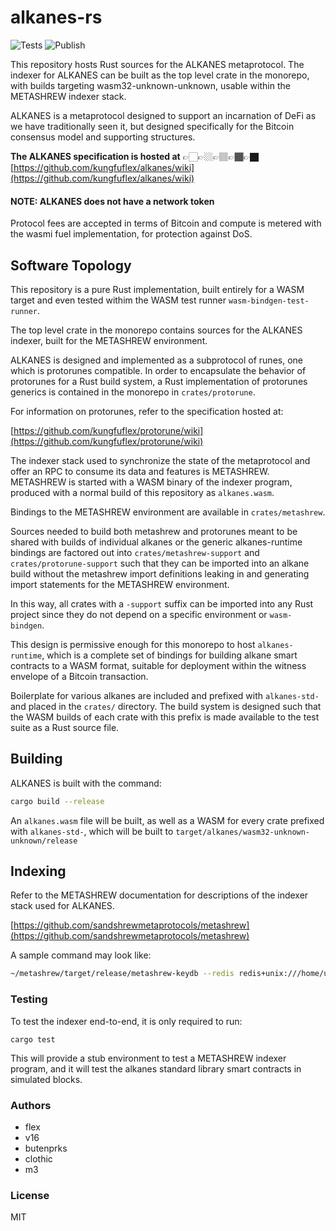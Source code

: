 # alkanes-rs

![Tests](https://img.shields.io/github/actions/workflow/status/AssemblyScript/assemblyscript/test.yml?branch=main&label=test&logo=github)
![Publish](https://img.shields.io/github/actions/workflow/status/AssemblyScript/assemblyscript/publish.yml?branch=main&label=publish&logo=github)

This repository hosts Rust sources for the ALKANES metaprotocol. The indexer for ALKANES can be built as the top level crate in the monorepo, with builds targeting wasm32-unknown-unknown, usable within the METASHREW indexer stack.

ALKANES is a metaprotocol designed to support an incarnation of DeFi as we have traditionally seen it, but designed specifically for the Bitcoin consensus model and supporting structures.


**The ALKANES specification is hosted at** 👉🏻👉🏼👉🏽👉🏾👉🏿 [https://github.com/kungfuflex/alkanes/wiki](https://github.com/kungfuflex/alkanes/wiki)

#### NOTE: ALKANES does not have a network token

Protocol fees are accepted in terms of Bitcoin and compute is metered with the wasmi fuel implementation, for protection against DoS.

## Software Topology

This repository is a pure Rust implementation, built entirely for a WASM target and even tested withim the WASM test runner `wasm-bindgen-test-runner`.

The top level crate in the monorepo contains sources for the ALKANES indexer, built for the METASHREW environment.

ALKANES is designed and implemented as a subprotocol of runes, one which is protorunes compatible. In order to encapsulate the behavior of protorunes for a Rust build system, a Rust implementation of protorunes generics is contained in the monorepo in `crates/protorune`.

For information on protorunes, refer to the specification hosted at:

[https://github.com/kungfuflex/protorune/wiki](https://github.com/kungfuflex/protorune/wiki)

The indexer stack used to synchronize the state of the metaprotocol and offer an RPC to consume its data and features is METASHREW. METASHREW is started with a WASM binary of the indexer program, produced with a normal build of this repository as `alkanes.wasm`.

Bindings to the METASHREW environment are available in `crates/metashrew`.

Sources needed to build both metashrew and protorunes meant to be shared with builds of individual alkanes or the generic alkanes-runtime bindings are factored out into `crates/metashrew-support` and `crates/protorune-support` such that they can be imported into an alkane build without the metashrew import definitions leaking in and generating import statements for the METASHREW environment.

In this way, all crates with a `-support` suffix can be imported into any Rust project since they do not depend on a specific environment or `wasm-bindgen`.

This design is permissive enough for this monorepo to host `alkanes-runtime`, which is a complete set of bindings for building alkane smart contracts to a WASM format, suitable for deployment within the witness envelope of a Bitcoin transaction.

Boilerplate for various alkanes are included and prefixed with `alkanes-std-` and placed in the `crates/` directory. The build system is designed such that the WASM builds of each crate with this prefix is made available to the test suite as a Rust source file.

## Building

ALKANES is built with the command:

```sh
cargo build --release
```

An `alkanes.wasm` file will be built, as well as a WASM for every crate prefixed with `alkanes-std-`, which will be built to `target/alkanes/wasm32-unknown-unknown/release`

## Indexing

Refer to the METASHREW documentation for descriptions of the indexer stack used for ALKANES.

[https://github.com/sandshrewmetaprotocols/metashrew](https://github.com/sandshrewmetaprotocols/metashrew)

A sample command may look like:

```sh
~/metashrew/target/release/metashrew-keydb --redis redis+unix:///home/ubuntu/keydb/keydb.sock --rpc-url http://localhost:8332 --auth bitcoinrpc:bitcoinrpc --indexer ~/alkanes/target/release/alkanes.wasm
```

### Testing

To test the indexer end-to-end, it is only required to run:

```
cargo test
```

This will provide a stub environment to test a METASHREW indexer program, and it will test the alkanes standard library smart contracts in simulated blocks.

### Authors

- flex
- v16
- butenprks
- clothic
- m3

### License

MIT
